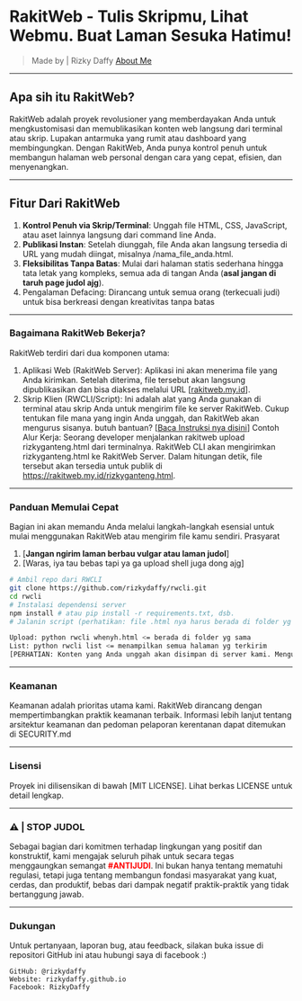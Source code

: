 # RakitWeb - Tulis Skripmu, Lihat Webmu. Buat Laman Sesuka Hatimu!

> Made by | Rizky Daffy [About Me](https://rizkydaffy.github.io/)

---
## Apa sih itu RakitWeb?

RakitWeb adalah proyek revolusioner yang memberdayakan Anda untuk mengkustomisasi dan memublikasikan konten web langsung dari terminal atau skrip. Lupakan antarmuka yang rumit atau dashboard yang membingungkan. Dengan RakitWeb, Anda punya kontrol penuh untuk membangun halaman web personal dengan cara yang cepat, efisien, dan menyenangkan.

---

## Fitur Dari RakitWeb
  1. <b>Kontrol Penuh via Skrip/Terminal</b>: Unggah file HTML, CSS, JavaScript, atau aset lainnya langsung dari command line Anda.
  2. <b>Publikasi Instan</b>: Setelah diunggah, file Anda akan langsung tersedia di URL yang mudah diingat, misalnya /nama_file_anda.html.
  3. <b>Fleksibilitas Tanpa Batas</b>: Mulai dari halaman statis sederhana hingga tata letak yang kompleks, semua ada di tangan Anda (<b>asal jangan di taruh page judol ajg</b>).
  4. Pengalaman Defacing: Dirancang untuk semua orang (terkecuali judi) untuk bisa berkreasi dengan kreativitas tanpa batas

---

### Bagaimana RakitWeb Bekerja?
RakitWeb terdiri dari dua komponen utama:
  1. Aplikasi Web (RakitWeb Server): Aplikasi ini akan menerima file yang Anda kirimkan. Setelah diterima, file tersebut akan langsung dipublikasikan dan bisa diakses melalui URL [<a href="rakitweb.my.id">rakitweb.my.id</a>].
  2. Skrip Klien (RWCLI/Script): Ini adalah alat yang Anda gunakan di terminal atau skrip Anda untuk mengirim file ke server RakitWeb. Cukup tentukan file mana yang ingin Anda unggah, dan RakitWeb akan mengurus sisanya. butuh bantuan? [<a href="rakitweb.my.id/tutorial">Baca Instruksi nya disini</a>]
Contoh Alur Kerja:
Seorang developer menjalankan rakitweb upload rizkyganteng.html dari terminalnya. RakitWeb CLI akan mengirimkan rizkyganteng.html ke RakitWeb Server. Dalam hitungan detik, file tersebut akan tersedia untuk publik di https://rakitweb.my.id/rizkyganteng.html.
---

### Panduan Memulai Cepat

Bagian ini akan memandu Anda melalui langkah-langkah esensial untuk mulai menggunakan RakitWeb atau mengirim file kamu sendiri.
Prasyarat<br>
  1. [<b>Jangan ngirim laman berbau vulgar atau laman judol</b>]
  2. [Waras, iya tau bebas tapi ya ga upload shell juga dong ajg]
```bash
# Ambil repo dari RWCLI
git clone https://github.com/rizkydaffy/rwcli.git
cd rwcli
# Instalasi dependensi server
npm install # atau pip install -r requirements.txt, dsb.
# Jalanin script (perhatikan: file .html nya harus berada di folder yg sama dengan script nya)

Upload: python rwcli whenyh.html <= berada di folder yg sama
List: python rwcli list <= menampilkan semua halaman yg terkirim
[PERHATIAN: Konten yang Anda unggah akan disimpan di server kami. Mengunggah file dengan nama yang sama akan menimpa versi sebelumnya]

```
---

### Keamanan

Keamanan adalah prioritas utama kami. RakitWeb dirancang dengan mempertimbangkan praktik keamanan terbaik. Informasi lebih lanjut tentang arsitektur keamanan dan pedoman pelaporan kerentanan dapat ditemukan di SECURITY.md

---

### Lisensi

Proyek ini dilisensikan di bawah [MIT LICENSE]. Lihat berkas LICENSE untuk detail lengkap.

---
### ⚠️ | STOP JUDOL 

Sebagai bagian dari komitmen terhadap lingkungan yang positif dan konstruktif, kami mengajak seluruh pihak untuk secara tegas menggaungkan semangat <b style="color: red">#ANTIJUDI</b>. Ini bukan hanya tentang mematuhi regulasi, tetapi juga tentang membangun fondasi masyarakat yang kuat, cerdas, dan produktif, bebas dari dampak negatif praktik-praktik yang tidak bertanggung jawab.

---
### Dukungan

Untuk pertanyaan, laporan bug, atau feedback, silakan buka issue di repositori GitHub ini atau hubungi saya di facebook :)
```
GitHub: @rizkydaffy
Website: rizkydaffy.github.io
Facebook: RizkyDaffy
```
